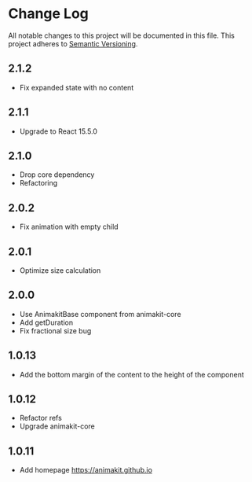 # Change Log
All notable changes to this project will be documented in this file.
This project adheres to [Semantic Versioning](http://semver.org/).

## 2.1.2
* Fix expanded state with no content

## 2.1.1
* Upgrade to React 15.5.0

## 2.1.0
* Drop core dependency
* Refactoring

## 2.0.2
* Fix animation with empty child

## 2.0.1
* Optimize size calculation

## 2.0.0
* Use AnimakitBase component from animakit-core
* Add getDuration
* Fix fractional size bug

## 1.0.13
* Add the bottom margin of the content to the height of the component

## 1.0.12
* Refactor refs
* Upgrade animakit-core

## 1.0.11
* Add homepage https://animakit.github.io
